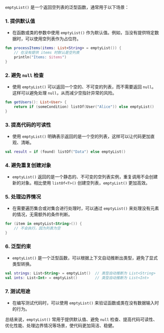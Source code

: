 `emptyList()` 是一个返回空列表的泛型函数，通常用于以下场景：

### 1. **提供默认值**
   - 在函数或类的参数中使用 `emptyList()` 作为默认值。例如，当没有提供特定数据时，可以使用空列表作为占位符。
   ```kotlin
   fun processItems(items: List<String> = emptyList()) {
       // 在没有提供 items 时默认是空列表
       println("Items: $items")
   }
   ```

### 2. **避免 `null` 检查**
   - 使用 `emptyList()` 可以返回一个空的、不可变的列表，而不需要返回 `null`。这样可以避免处理 `null`，从而减少空指针异常的风险。
   ```kotlin
   fun getUsers(): List<User> {
       return if (someCondition) listOf(User("Alice")) else emptyList()
   }
   ```

### 3. **提高代码的可读性**
   - 使用 `emptyList()` 明确表示返回的是一个空的列表，这样可以让代码更加直观、清晰。
   ```kotlin
   val result = if (found) listOf("Data") else emptyList()
   ```

### 4. **避免重复创建对象**
   - `emptyList()` 返回的是一个静态的、不可变的空列表实例，重复调用不会创建新的对象。相比使用 `listOf<T>()` 创建空列表，`emptyList()` 更加高效。
   
### 5. **处理边界情况**
   - 在需要遍历集合或对集合进行处理时，可以通过 `emptyList()` 来处理没有元素的情况，无需额外的条件判断。
   ```kotlin
   for (item in emptyList<String>()) {
       // 不会执行，因为列表为空
   }
   ```

### 6. **泛型约束**
   - `emptyList()` 是一个泛型函数，可以根据上下文自动推断出类型，避免了显式类型转换。
   ```kotlin
   val strings: List<String> = emptyList()  // 类型自动推断为 List<String>
   val ints: List<Int> = emptyList()        // 类型自动推断为 List<Int>
   ```

### 7. **测试用途**
   - 在编写测试代码时，可以使用 `emptyList()` 来验证函数或类在没有数据输入时的行为。
  
总结来说，`emptyList()` 常用于提供默认值、避免 `null` 检查、提高代码可读性、优化性能、处理边界情况等场景，使代码更加简洁、稳健。

